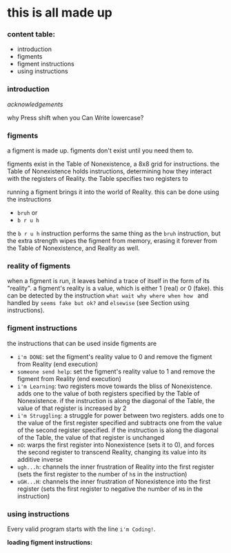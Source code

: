 this is all made up
=
### content table:
- introduction
- figments
- figment instructions
- using instructions

### introduction

*acknowledgements*

why Press shift when you Can Write lowercase?

### figments

a figment is made up. figments don't exist until you need them to.

figments exist in the Table of Nonexistence, a 8x8 grid for instructions.
the Table of Nonexistence holds instructions, determining how they interact with the registers of Reality. the Table
 specifies two registers to 

running a figment brings it into the world of Reality. this can be done using the instructions
- `bruh` or
- `b r u h`

the `b r u h` instruction performs the same thing as the `bruh` instruction, but the extra strength wipes the figment
 from memory, erasing it forever from the Table of Nonexistence, and Reality as well.
 
### reality of figments

when a figment is run, it leaves behind a trace of itself in the form of its "reality". a figment's reality is a
 value, which is either 1 (real) or 0 (fake). this can be detected by the instruction `what wait why where when how
 ` and handled by `seems fake but ok?` and `elsewise` (see Section using instructions).

### figment instructions

the instructions that can be used inside figments are
- `i'm DONE`: set the figment's reality value to 0 and remove the figment from Reality (end execution)
- `someone send help`: set the figment's reality value to 1 and remove the figment from Reality (end execution)
- `i'm Learning`: two registers move towards the bliss of Nonexistence. adds one to the value of both registers
 specified by the Table of Nonexistence. if the instruction
 is along the diagonal of the Table, the value of that register is increased by 2
- `i'm Struggling`: a struggle for power between two registers. adds one to the value of the first register specified
 and subtracts one from the value of the
 second register specified. if the instruction is along the diagonal of the Table, the value of that register is
  unchanged
- `nO`: warps the first register into Nonexistence (sets it to 0), and forces the second register to transcend
 Reality, changing its value into its additive inverse
- `ugh...h`: channels the inner frustration of Reality into the first register (sets the first register to the number
 of `h`s in the instruction)
- `uGH...H`: channels the inner frustration of Nonexistence into the first register (sets the first register to
 negative the number of `H`s in the instruction)

### using instructions
Every valid program starts with the line `i'm Coding!`.

**loading figment instructions:**
